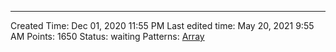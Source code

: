 ---
Created Time: Dec 01, 2020 11:55 PM
Last edited time: May 20, 2021 9:55 AM
Points: 1650
Status: waiting
Patterns: [Array](Array.md)